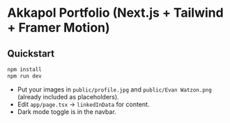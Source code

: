 # Akkapol Portfolio (Next.js + Tailwind + Framer Motion)

## Quickstart
```bash
npm install
npm run dev
```

- Put your images in `public/profile.jpg` and `public/Evan Watzon.png` (already included as placeholders).
- Edit `app/page.tsx` -> `linkedInData` for content.
- Dark mode toggle is in the navbar.
